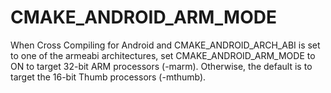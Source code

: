   

# CMAKE_ANDROID_ARM_MODE  
When Cross Compiling for Android and CMAKE_ANDROID_ARCH_ABI
is set to one of the armeabi architectures, set CMAKE_ANDROID_ARM_MODE
to ON to target 32-bit ARM processors (-marm).  Otherwise, the
default is to target the 16-bit Thumb processors (-mthumb).  

